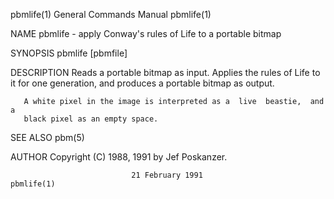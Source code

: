 pbmlife(1)                 General Commands Manual                 pbmlife(1)

NAME
       pbmlife - apply Conway's rules of Life to a portable bitmap

SYNOPSIS
       pbmlife [pbmfile]

DESCRIPTION
       Reads a portable bitmap as input.  Applies the rules of Life to it for
       one generation, and produces a portable bitmap as output.

       A white pixel in the image is interpreted as a  live  beastie,  and  a
       black pixel as an empty space.

SEE ALSO
       pbm(5)

AUTHOR
       Copyright (C) 1988, 1991 by Jef Poskanzer.

                               21 February 1991                    pbmlife(1)
